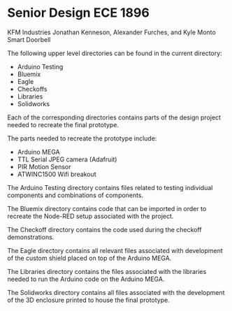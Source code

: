 # Senior Design ECE 1896
KFM Industries
Jonathan Kenneson, Alexander Furches, and Kyle Monto
Smart Doorbell

The following upper level directories can be found in the current directory:
* Arduino Testing
* Bluemix
* Eagle
* Checkoffs
* Libraries
* Solidworks

Each of the corresponding directories contains parts of the design project needed to recreate the final prototype.

The parts needed to recreate the prototype include:
* Arduino MEGA
* TTL Serial JPEG camera (Adafruit)
* PIR Motion Sensor
* ATWINC1500 Wifi breakout

The Arduino Testing directory contains files related to testing individual components and combinations of components.

The Bluemix directory contains code that can be imported in order to recreate the Node-RED setup associated with the project.

The Checkoff directory contains the code used during the checkoff demonstrations.

The Eagle directory contains all relevant files associated with development of the custom shield placed on top of the Arduino MEGA.

The Libraries directory contains the files associated with the libraries needed to run the Arduino code on the Arduino MEGA.

The Solidworks directory contains all files associated with the development of the 3D enclosure printed to house the final prototype.
